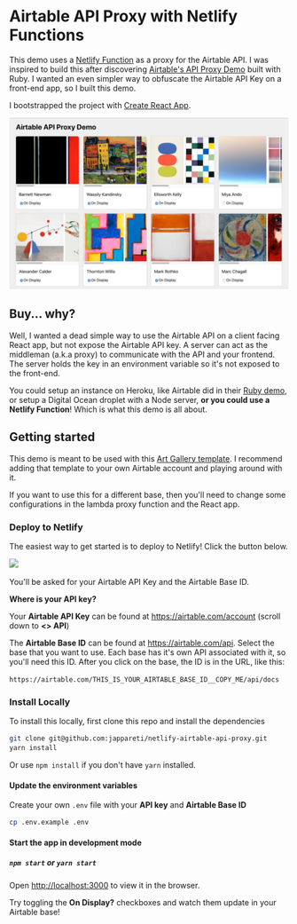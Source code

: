 # Airtable API Proxy with Netlify Functions

This demo uses a [Netlify Function](https://www.netlify.com/docs/functions/) as a proxy for the Airtable API. I was inspired to build this after discovering [Airtable's API Proxy Demo](https://github.com/Airtable/airtable_api_proxy) built with Ruby. I wanted an even simpler way to obfuscate the Airtable API Key on a front-end app, so I built this demo.

I bootstrapped the project with [Create React App](https://github.com/facebook/create-react-app).

![Airtable API Proxy Demo](screenshot.jpg?raw=true)

## Buy... why?

Well, I wanted a dead simple way to use the Airtable API on a client facing React app, but not expose the Airtable API key. A server can act as the middleman (a.k.a proxy) to communicate with the API and your frontend. The server holds the key in an environment variable so it's not exposed to the front-end.

You could setup an instance on Heroku, like Airtable did in their [Ruby demo](https://github.com/Airtable/airtable_api_proxy), or setup a Digital Ocean droplet with a Node server, **or you could use a Netlify Function**! Which is what this demo is all about.

## Getting started

This demo is meant to be used with this [Art Gallery template](https://airtable.com/templates/featured/art-gallery-example). I recommend adding that template to your own Airtable account and playing around with it.

If you want to use this for a different base, then you'll need to change some configurations in the lambda proxy function and the React app.

### Deploy to Netlify

The easiest way to get started is to deploy to Netlify! Click the button below.

<a href="https://app.netlify.com/start/deploy?repository=https://github.com/jappareti/netlify-airtable-api-proxy"><img src="https://www.netlify.com/img/deploy/button.svg"></a>

You'll be asked for your Airtable API Key and the Airtable Base ID.

**Where is your API key?**

Your **Airtable API Key** can be found at <https://airtable.com/account> (scroll down to **<> API**)

The **Airtable Base ID** can be found at <https://airtable.com/api>. Select the base that you want to use. Each base has it's own API associated with it, so you'll need this ID. After you click on the base, the ID is in the URL, like this:

`https://airtable.com/THIS_IS_YOUR_AIRTABLE_BASE_ID__COPY_ME/api/docs`

### Install Locally

To install this locally, first clone this repo and install the dependencies

```sh
git clone git@github.com:jappareti/netlify-airtable-api-proxy.git
yarn install
```

Or use `npm install` if you don't have `yarn` installed.

#### Update the environment variables

Create your own `.env` file with your **API key** and **Airtable Base ID**

```sh
cp .env.example .env
```

#### Start the app in development mode

##### `npm start` or `yarn start`

Open [http://localhost:3000](http://localhost:3000) to view it in the browser.

Try toggling the **On Display?** checkboxes and watch them update in your Airtable base!
